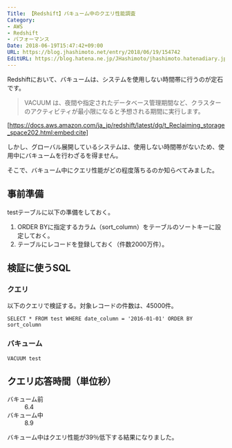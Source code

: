 ```yaml
---
Title: 【Redshift】バキューム中のクエリ性能調査
Category:
- AWS
- Redshift
- パフォーマンス
Date: 2018-06-19T15:47:42+09:00
URL: https://blog.jhashimoto.net/entry/2018/06/19/154742
EditURL: https://blog.hatena.ne.jp/JHashimoto/jhashimoto.hatenadiary.jp/atom/entry/17391345971655611099
---
```


Redshiftにおいて、バキュームは、システムを使用しない時間帯に行うのが定石です。

> VACUUM は、夜間や指定されたデータベース管理期間など、クラスターのアクティビティが最小限になると予想される期間に実行します。

[https://docs.aws.amazon.com/ja_jp/redshift/latest/dg/t_Reclaiming_storage_space202.html:embed:cite]

しかし、グローバル展開しているシステムは、使用しない時間帯がないため、使用中にバキュームを行わざるを得ません。

そこで、バキューム中にクエリ性能がどの程度落ちるのか知らべてみました。

<!-- more -->

## 事前準備
testテーブルに以下の準備をしておく。

1. ORDER BYに指定するカラム（sort_column）をテーブルのソートキーに設定しておく。
1. テーブルにレコードを登録しておく（件数2000万件）。

## 検証に使うSQL
### クエリ
以下のクエリで検証する。対象レコードの件数は、45000件。

```
SELECT * FROM test WHERE date_column = '2016-01-01' ORDER BY sort_column
```

### バキューム
```
VACUUM test
```

## クエリ応答時間（単位秒）

<dl>
  <dt>バキューム前</dt>
  <dd>6.4</dd>
  <dt>バキューム中</dt>
  <dd>8.9</dd>
</dl>

バキューム中はクエリ性能が39％低下する結果になりました。
